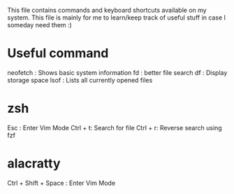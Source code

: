 This file contains commands and keyboard shortcuts available on my system.
This file is mainly for me to learn/keep track of useful stuff in case I someday need them :)

# Useful command
neofetch : Shows basic system information
fd : better file search
df : Display storage space
lsof : Lists all currently opened files 

# zsh
Esc : Enter Vim Mode
Ctrl + t: Search for file
Ctrl + r: Reverse search using fzf

# alacratty
Ctrl + Shift + Space : Enter Vim Mode

